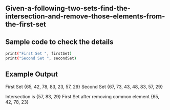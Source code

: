 ## Given-a-following-two-sets-find-the-intersection-and-remove-those-elements-from-the-first-set
## Sample code to check the details 
```sh
print("First Set ", firstSet)
print("Second Set ", secondSet)
```
## Example Output
First Set  {65, 42, 78, 83, 23, 57, 29}
Second Set  {67, 73, 43, 48, 83, 57, 29}

Intersection is  {57, 83, 29}
First Set after removing common element  {65, 42, 78, 23}
